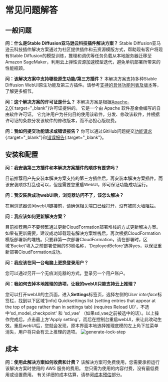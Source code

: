# 常见问题解答

## 一般问题

**问：什么是Stable Diffusion亚马逊云科技插件解决方案？**
Stable Diffusion亚马逊云科技插件解决方案通过为社区提供插件和云资源模版方式，帮助现有客户将现有Stable Diffusion的模型训练，推理和调优等任务负载从本地服务器迁移至Amazon SageMaker，利用云上弹性资源加速模型迭代，避免单机部署所带来的性能瓶颈。

**问：该解决方案中支持哪些原生功能/第三方插件？**
本解决方案支持多种Stable Diffusion WebUI原生功能及第三方插件。请参考[支持的具体功能列表及版本](./solution-overview/features-and-benefits.md)等，了解更多细节。

**问：这个解决方案的许可证是什么？**
本解决方案是根据[Apache-2.0](https://www.apache.org/licenses/LICENSE-2.0){:target="_blank"}许可证提供的。 它是一个由 Apache 软件基金会编写的自由软件许可证。 它允许用户为任何目的使用该软件，分发、修改该软件，并根据许可证的条款分发该软件的修改版本，而不必担心版权费。

**问：我如何提交功能请求或错误报告？**
你可以通过GitHub问题提交[功能请求](https://github.com/awslabs/stable-diffusion-aws-extension/issues/new?assignees=&labels=feature-request%2Cneeds-triage&projects=&template=feature_request.yml&title=%28module+name%29%3A+%28short+issue+description%29){:target="_blank"}和[错误报告](https://github.com/awslabs/stable-diffusion-aws-extension/issues/new?assignees=&labels=bug%2Cneeds-triage&projects=&template=bug_report.yml&title=%28module+name%29%3A+%28short+issue+description%29){:target="_blank"}。


## 安装和配置

**问：我安装第三方插件和本解决方案插件的顺序有要求吗？**

目前推荐用户先安装本解决方案支持的第三方插件后，再安装本解决方案插件。而该安装顺序打乱也可以，但是需要您重启WebUI，即可保证功能成功运行。

**问：我安装后成功webUI后，浏览器访问不了，该怎么解决？**

在用浏览器访问webUI链接前，请确保相关端口已经打开，没有被防火墙阻拦。

**问：我应该如何更新解决方案？**

目前推荐用户不要频繁通过更新CloudFormation部署堆栈的方式更新解决方案。如果有更新需要，建议成功卸载现有解决方案堆栈后，再次根据CloudFormation模版部署新的堆栈。只要非第一次部署CloudFormation，请在部署时，区域‘Bucket’填入之前部署使用的S3桶名称，‘DeployedBefore’选择yes，以保证重新部署CloudFormation成功。

**问：我应该在同一台电脑上更换登录用户？**

您可以通过另开一个无痕浏览器的方式，登录另一个用户账户。

**问：我如何去掉本地推理的选项，让我的webUI只能支持云上推理？**

您可以打开webUI的主页面，进入**Settings**标签页，选择左侧的*User interface*标签栏，找到以下区域‘[info]
 Quicksettings list (setting entries that appear at the top of page rather than in settings tab) (requires Reload UI)‘，不选中‘sd_model_checkpoint' 和 ‘sd_vae' （如果sd_vae之前被选中的话）。以上操作完成后，点击最上方‘Apply setting'，而后在控制台重启webUI，来让此改动生效。重启webUI后，您就会发现，原本界面本地选择推理底模的左上角下拉菜单消失，用户将只会有云上推理的选项。
![generate-lock-step](../images/generate-lock-step.png)


## 成本

 **问：使用此解决方案如何收费和计费？**
该解决方案可免费使用，您需要承担运行该解决方案时使用的 AWS 服务的费用。 您只需为使用的内容付费，没有最低费用或设置费用。 有关详细的成本估算，请参阅[成本预估](./cost.md)部分。